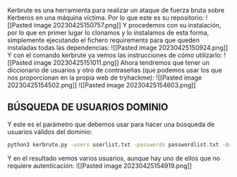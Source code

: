 Kerbrute es una herramienta para realizar un ataque de fuerza bruta sobre Kerberos en una máquina víctima. Por lo que este es su repositorio:
![[Pasted image 20230425150757.png]]
Y procedemos con su instalación, por lo que en primer lugar lo clonamos y lo instalamos de esta forma, simplemente ejecutando el fichero requirements para que queden instaladas todas las dependencias:
![[Pasted image 20230425150924.png]]
Y con el comando kerbrute ya vemos las instrucciones de cómo utilizarlo:
![[Pasted image 20230425151011.png]]
Ahora tendremos que tener un diccionario de usuarios y otro de contraseñas (que podemos usar los que nos proporcionan en la propia web de tryhackme):
![[Pasted image 20230425154502.png]]
![[Pasted image 20230425154603.png]]
## BÚSQUEDA DE USUARIOS DOMINIO
Y este es el parámetro que debemos usar para hacer una búsqueda de usuarios válidos del dominio:
```bash
python3 kerbrute.py -users userlist.txt -passwords passwordlist.txt -domain spookysec.local -t 100
```
Y en el resultado vemos varios usuarios, aunque hay uno de ellos que no requiere autenticación:
![[Pasted image 20230425154919.png]]
